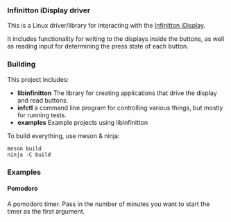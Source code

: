 ### Infinitton iDisplay driver
This is a Linux driver/library for interacting with the [Infinitton iDisplay](https://www.infinitton.com/).

It includes functionality for writing to the displays inside the buttons, as well as reading input for determining the press state of each button.

### Building
This project includes:
- **libinfinitton** The library for creating applications that drive the display and read buttons.
- **infctl** a command line program for controlling various things, but mostly for running tests.
- **examples** Example projects using libinfinitton

To build everything, use meson & ninja:
```
meson build
ninja -C build
```

### Examples
#### Pomodoro
A pomodoro timer. Pass in the number of minutes you want to start the timer as the first argument.

